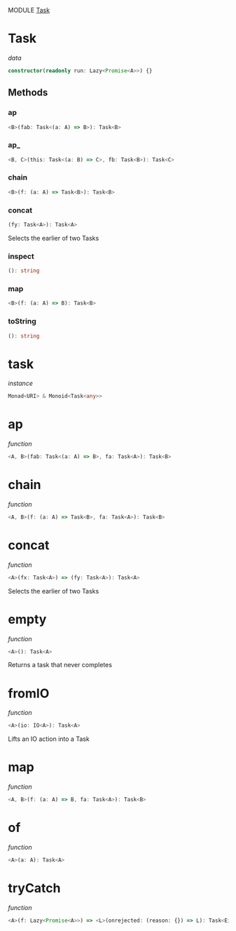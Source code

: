 MODULE [Task](https://github.com/gcanti/fp-ts/blob/master/src/Task.ts)
# Task
*data*
```ts
constructor(readonly run: Lazy<Promise<A>>) {}
```
## Methods

### ap
```ts
<B>(fab: Task<(a: A) => B>): Task<B> 
```
### ap_
```ts
<B, C>(this: Task<(a: B) => C>, fb: Task<B>): Task<C> 
```
### chain
```ts
<B>(f: (a: A) => Task<B>): Task<B> 
```
### concat
```ts
(fy: Task<A>): Task<A> 
```
Selects the earlier of two Tasks
### inspect
```ts
(): string 
```
### map
```ts
<B>(f: (a: A) => B): Task<B> 
```
### toString
```ts
(): string 
```
# task
*instance*
```ts
Monad<URI> & Monoid<Task<any>>
```
# ap
*function*
```ts
<A, B>(fab: Task<(a: A) => B>, fa: Task<A>): Task<B>
```

# chain
*function*
```ts
<A, B>(f: (a: A) => Task<B>, fa: Task<A>): Task<B>
```

# concat
*function*
```ts
<A>(fx: Task<A>) => (fy: Task<A>): Task<A>
```
Selects the earlier of two Tasks

# empty
*function*
```ts
<A>(): Task<A>
```
Returns a task that never completes

# fromIO
*function*
```ts
<A>(io: IO<A>): Task<A>
```
Lifts an IO action into a Task

# map
*function*
```ts
<A, B>(f: (a: A) => B, fa: Task<A>): Task<B>
```

# of
*function*
```ts
<A>(a: A): Task<A>
```

# tryCatch
*function*
```ts
<A>(f: Lazy<Promise<A>>) => <L>(onrejected: (reason: {}) => L): Task<Either<L, A>>
```